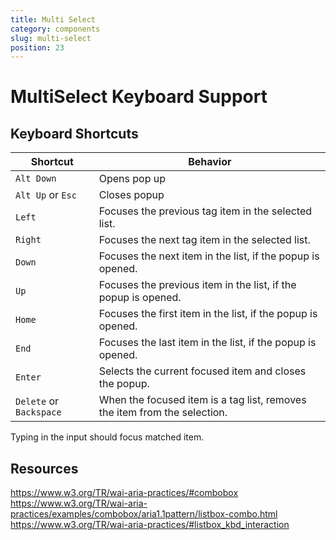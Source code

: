 ```yaml
---
title: Multi Select
category: components
slug: multi-select
position: 23
---
```

# MultiSelect Keyboard Support

## Keyboard Shortcuts

| Shortcut | Behavior |
|----------|----------|
| `Alt Down` | Opens pop up|
| `Alt Up` or `Esc` | Closes popup|
|`Left`| Focuses the previous tag item in the selected list. |
|`Right`| Focuses the next tag item in the selected list. |
|`Down`| Focuses the next item in the list, if the popup is opened. |
|`Up`| Focuses the previous item in the list, if the popup is opened.  |
|`Home`| Focuses the first item in the list, if the popup is opened.  |
|`End`| Focuses the last item in the list, if the popup is opened.  |
|`Enter`| Selects the current focused item and closes the popup.  |
| `Delete` or `Backspace`| When the focused item is a tag list, removes the item from the selection.  |

Typing in the input should focus matched item.

## Resources

https://www.w3.org/TR/wai-aria-practices/#combobox
https://www.w3.org/TR/wai-aria-practices/examples/combobox/aria1.1pattern/listbox-combo.html
https://www.w3.org/TR/wai-aria-practices/#listbox_kbd_interaction

